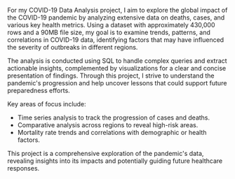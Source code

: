 For my COVID-19 Data Analysis project, I aim to explore the global impact of the COVID-19 pandemic by analyzing extensive data on deaths, cases, and various key health metrics. Using a dataset with approximately 430,000 rows and a 90MB file size, my goal is to examine trends, patterns, and correlations in COVID-19 data, identifying factors that may have influenced the severity of outbreaks in different regions. 

The analysis is conducted using SQL to handle complex queries and extract actionable insights, complemented by visualizations for a clear and concise presentation of findings. Through this project, I strive to understand the pandemic's progression and help uncover lessons that could support future preparedness efforts. 

Key areas of focus include:
- Time series analysis to track the progression of cases and deaths.
- Comparative analysis across regions to reveal high-risk areas.
- Mortality rate trends and correlations with demographic or health factors.

This project is a comprehensive exploration of the pandemic's data, revealing insights into its impacts and potentially guiding future healthcare responses.
